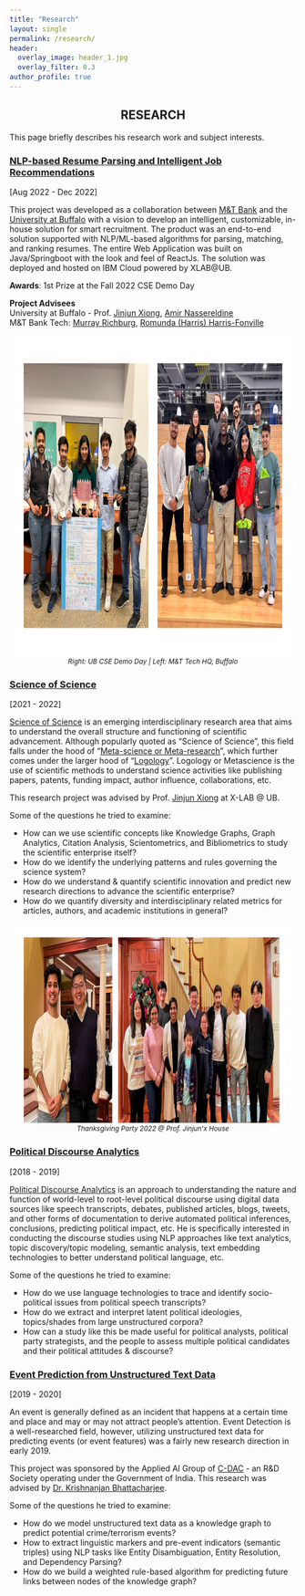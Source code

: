 ```yaml
---
title: "Research"
layout: single
permalink: /research/
header:
  overlay_image: header_1.jpg
  overlay_filter: 0.3
author_profile: true
---
```

## <center>RESEARCH</center>
This page briefly describes his research work and subject interests.

### [NLP-based Resume Parsing and Intelligent Job Recommendations](#scienceofscience)
[Aug 2022 - Dec 2022]

This project was developed as a collaboration between [M&T Bank](https://www3.mtb.com/landing-pages/m-t-tech-hub-reveal) and the [University at Buffalo](https://engineering.buffalo.edu/computer-science-engineering.html) with a vision to develop an intelligent, customizable, in-house solution for smart recruitment. The product was an end-to-end solution supported with NLP/ML-based algorithms for parsing, matching, and ranking resumes. The entire Web Application was built on Java/Springboot with the look and feel of ReactJs. The solution was deployed and hosted on IBM Cloud powered by XLAB@UB.

**Awards**: 1st Prize at the Fall 2022 CSE Demo Day

**Project Advisees**<br>
University at Buffalo - Prof. [Jinjun Xiong](https://www.xlab-ub.com/), [Amir Nassereldine](https://www.linkedin.com/in/amir-nassereldine/overlay/about-this-profile/)<br>
M&T Bank Tech: [Murray Richburg](https://www.linkedin.com/in/murrayrichburg/), [Romunda (Harris) Harris-Fonville](https://www.linkedin.com/in/romunda-h-0407289/)

<center><img src = "/images/photo-collage.png" width="1000" height="562"></center>
<small><center><i>Right: UB CSE Demo Day | Left: M&T Tech HQ, Buffalo </i></center></small>

### [Science of Science](#scienceofscience)
[2021 - 2022]

[Science of Science](https://en.wikipedia.org/wiki/Science_of_science_policy) is an emerging interdisciplinary research area that aims to 
understand the overall structure and functioning of scientific advancement. Although popularly quoted as “Science of Science”, this field falls under the hood of “[Meta-science or Meta-research](https://en.wikipedia.org/wiki/Metascience)”, which further comes under the larger hood of “[Logology](https://en.wikipedia.org/wiki/Logology_(science))”. Logology or Metascience is the use of scientific methods to understand science activities like publishing papers, patents, funding impact, author influence, collaborations, etc.

This research project was advised by Prof. [Jinjun Xiong](https://www.xlab-ub.com/) at X-LAB @ UB.

Some of the questions he tried to examine:

* How can we use scientific concepts like Knowledge Graphs, Graph Analytics, Citation Analysis, Scientometrics, and Bibliometrics to study the scientific enterprise itself?
* How do we identify the underlying patterns and rules governing the science system?
* How do we understand & quantify scientific innovation and predict new research directions to advance the scientific enterprise?
* How do we quantify diversity and interdisciplinary related metrics for articles, authors, and academic institutions in general? 

<center><img src = "/images/collage-thanksgiving.jpg" width="1000" height="350"></center>
<small><center><i>Thanksgiving Party 2022 @ Prof. Jinjun'x House</i></center></small>

### [Political Discourse Analytics](#politicaldiscourseanalytics)
[2018 - 2019]

[Political Discourse Analytics](https://en.wikipedia.org/wiki/Discourse_analysis) is an approach to understanding the nature and function of world-level to 
root-level political discourse using digital data sources like speech transcripts, debates, 
published articles, blogs, tweets, and other forms of documentation to derive automated political inferences, 
conclusions, predicting political impact, etc. He is specifically interested in conducting the 
discourse studies using NLP approaches like text analytics, topic discovery/topic modeling, semantic analysis, 
text embedding technologies to better understand political language, etc.

Some of the questions he tried to examine:

* How do we use language technologies to trace and identify socio-political issues from political speech transcripts?
* How do we extract and interpret latent political ideologies, topics/shades from large unstructured corpora? 
* How can a study like this be made useful for political analysts, political party strategists, and the people to assess multiple political candidates and their political attitudes & discourse?


### [Event Prediction from Unstructured Text Data](#eventprediction)
[2019 - 2020]

An event is generally defined as an incident that happens at a certain time and place and may or may not attract people’s attention. Event Detection is a well-researched field, however, utilizing unstructured text data for predicting events (or event features) was a fairly new research direction in early 2019.

This project was sponsored by the Applied AI Group of [C-DAC](https://cdac.in/index.aspx) - an R&D Society operating under the Government of India. This research was advised by 
[Dr. Krishnanjan Bhattacharjee](https://www.linkedin.com/in/dr-krishnanjan-bhattacharjee-b1852141/).

Some of the questions he tried to examine:

* How do we model unstructured text data as a knowledge graph to predict potential crime/terrorism events?
* How to extract linguistic markers and pre-event indicators (semantic triples) using NLP tasks like Entity Disambiguation, Entity Resolution, and Dependency Parsing?
* How do we build a weighted rule-based algorithm for predicting future links between nodes of the knowledge graph?

<!--
### [New Interests In]
* Co-speech Gesture Analysis from Text Data
* Analyzing Political Discourse from 3 Levels
  * What gets delivered? (Speech)
  * What gets reported? (News Reports)
  * What gets discussed? (Social Media)
* Understanding Language of Pain (the language we use when describing feelings of pain)
-->



